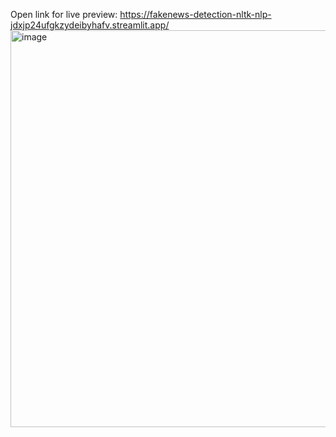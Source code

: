 Open link for live preview:
https://fakenews-detection-nltk-nlp-jdxjp24ufgkzydeibyhafv.streamlit.app/
<img width="635" alt="image" src="https://github.com/dawoodshahzad07/FakeNews-Detection-NLTK-NLP/assets/57856214/5131f0a9-cca9-429f-9f62-6a84f5d5fff3">
